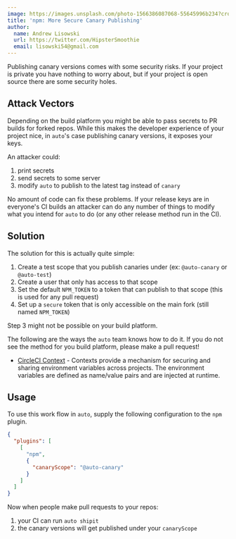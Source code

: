 ```yaml
---
image: https://images.unsplash.com/photo-1566386087068-55645996b234?crop=entropy&cs=tinysrgb&fit=crop&fm=jpg&h=500&ixid=eyJhcHBfaWQiOjF9&ixlib=rb-1.2.1&q=80&w=1950
title: 'npm: More Secure Canary Publishing'
author:
  name: Andrew Lisowski
  url: https://twitter.com/HipsterSmoothie
  email: lisowski54@gmail.com
---
```


Publishing canary versions comes with some security risks.
If your project is private you have nothing to worry about, but if your project is open source there are some security holes.

## Attack Vectors

Depending on the build platform you might be able to pass secrets to PR builds for forked repos.
While this makes the developer experience of your project nice, in `auto`'s case publishing canary versions, it exposes your keys.

An attacker could:

1. print secrets
2. send secrets to some server
3. modify `auto` to publish to the latest tag instead of `canary`

No amount of code can fix these problems.
If your release keys are in everyone's CI builds an attacker can do any number of things to modify what you intend for `auto` to do (or any other release method run in the CI).

## Solution

The solution for this is actually quite simple:

1. Create a test scope that you publish canaries under (ex: `@auto-canary` or `@auto-test`)
2. Create a user that only has access to that scope
3. Set the default `NPM_TOKEN` to a token that can publish to that scope (this is used for any pull request)
4. Set up a `secure` token that is only accessible on the main fork (still named `NPM_TOKEN`)

Step 3 might not be possible on your build platform.

The following are the ways the `auto` team knows how to do it.
If you do not see the method for you build platform, please make a pull request!

- [CircleCI Context](https://circleci.com/docs/2.0/contexts/) - Contexts provide a mechanism for securing and sharing environment variables across projects. The environment variables are defined as name/value pairs and are injected at runtime.

## Usage

To use this work flow in `auto`, supply the following configuration to the `npm` plugin.

```json
{
  "plugins": [
    [
      "npm",
      {
        "canaryScope": "@auto-canary"
      }
    ]
  ]
}
```

Now when people make pull requests to your repos:

1. your CI can run `auto shipit`
2. the canary versions will get published under your `canaryScope`
